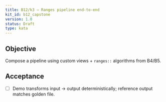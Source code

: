 ```yaml
---
title: B12/k3 — Ranges pipeline end-to-end
kit_id: b12_capstone
version: 1.0
status: Draft
type: kata
---
```

## Objective
Compose a pipeline using custom views + `ranges::` algorithms from B4/B5.
## Acceptance
- [ ] Demo transforms input → output deterministically; reference output matches golden file.
